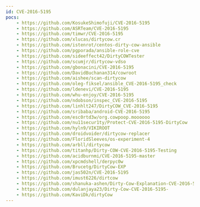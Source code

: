 ```yaml
---
id: CVE-2016-5195
pocs:
    - https://github.com/KosukeShimofuji/CVE-2016-5195
    - https://github.com/ASRTeam/CVE-2016-5195
    - https://github.com/timwr/CVE-2016-5195
    - https://github.com/xlucas/dirtycow.cr
    - https://github.com/istenrot/centos-dirty-cow-ansible
    - https://github.com/pgporada/ansible-role-cve
    - https://github.com/sideeffect42/DirtyCOWTester
    - https://github.com/scumjr/dirtycow-vdso
    - https://github.com/gbonacini/CVE-2016-5195
    - https://github.com/DavidBuchanan314/cowroot
    - https://github.com/aishee/scan-dirtycow
    - https://github.com/oleg-fiksel/ansible_CVE-2016-5195_check
    - https://github.com/ldenevi/CVE-2016-5195
    - https://github.com/whu-enjoy/CVE-2016-5195
    - https://github.com/ndobson/inspec_CVE-2016-5195
    - https://github.com/linhlt247/DirtyCOW_CVE-2016-5195
    - https://github.com/sribaba/android-CVE-2016-5195
    - https://github.com/esc0rtd3w/org.cowpoop.moooooo
    - https://github.com/nu11secur1ty/Protect-CVE-2016-5195-DirtyCow
    - https://github.com/hyln9/VIKIROOT
    - https://github.com/droidvoider/dirtycow-replacer
    - https://github.com/FloridSleeves/os-experiment-4
    - https://github.com/arbll/dirtycow
    - https://github.com/titanhp/Dirty-COW-CVE-2016-5195-Testing
    - https://github.com/acidburnmi/CVE-2016-5195-master
    - https://github.com/xpcmdshell/derpyc0w
    - https://github.com/Brucetg/DirtyCow-EXP
    - https://github.com/jas502n/CVE-2016-5195
    - https://github.com/imust6226/dirtcow
    - https://github.com/shanuka-ashen/Dirty-Cow-Explanation-CVE-2016-5195-
    - https://github.com/dulanjaya23/Dirty-Cow-CVE-2016-5195-
    - https://github.com/KaviDk/dirtyCow
---
```


